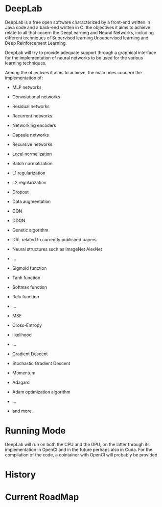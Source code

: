 # DeepLab

DeepLab is a free open software characterized by a front-end written in Java code and a back-end written in C. the objectives it aims to achieve relate to all that cocern the DeepLearning and Neural Networks, including different techniques of Supervised learning Unsupervised learning and Deep Reinforcement Learning.


DeepLab will try to provide adequate support through a graphical interface for the implementation of neural networks to be used for the various learning techniques.


Among the objectives it aims to achieve, the main ones concern the implementation of:


- MLP networks

- Convolutional networks

- Residual networks

- Recurrent networks

- Networking encoders

- Capsule networks

- Recursive networks

- Local normalization

- Batch normalization

- L1 regularization

- L2 regularization

- Dropout

- Data augmentation 

- DQN

- DDQN

- Genetic algorithm

- DRL related to currently published papers

- Neural structures such as ImageNet AlexNet

- ...

- Sigmoid function

- Tanh function

- Softmax function

- Relu function

- ...

- MSE

- Cross-Entropy

- likelihood

- ...

- Gradient Descent

- Stochastic Gradient Descent

- Momentum

- Adagard

- Adam optimization algorithm

- ...



- and more.

# Running Mode

DeepLab will run on both the CPU and the GPU, on the latter through its implementation in OpenCl and in the future perhaps also in Cuda. For the compilation of the code, a cointainer with OpenCl will probably be provided

# History

# Current RoadMap
